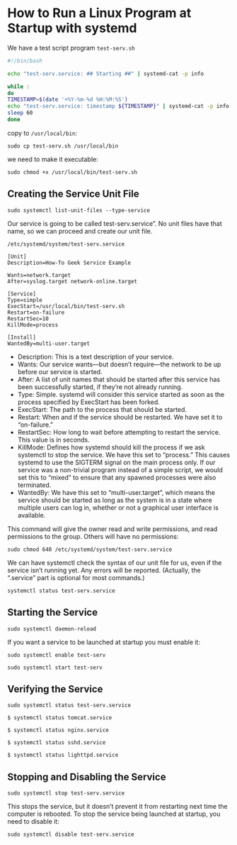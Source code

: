 # How to Run a Linux Program at Startup with systemd

We have a test script program `test-serv.sh`

```sh
#!/bin/bash

echo "test-serv.service: ## Starting ##" | systemd-cat -p info

while :
do
TIMESTAMP=$(date '+%Y-%m-%d %H:%M:%S')
echo "test-serv.service: timestamp ${TIMESTAMP}" | systemd-cat -p info
sleep 60
done
```

copy to `/usr/local/bin`:

```
sudo cp test-serv.sh /usr/local/bin
```

we need to make it executable:

```
sudo chmod +x /usr/local/bin/test-serv.sh
```

## Creating the Service Unit File

```
sudo systemctl list-unit-files --type-service
```

Our service is going to be called test-serv.service”. No unit files have that name, so we can proceed and create our unit file.

`/etc/systemd/system/test-serv.service`

```
[Unit]
Description=How-To Geek Service Example

Wants=network.target
After=syslog.target network-online.target

[Service]
Type=simple
ExecStart=/usr/local/bin/test-serv.sh
Restart=on-failure
RestartSec=10
KillMode=process

[Install]
WantedBy=multi-user.target
```

- Description: This is a text description of your service.
- Wants: Our service wants—but doesn’t require—the network to be up before our service is started.
- After: A list of unit names that should be started after this service has been successfully started, if they’re not already running.
- Type: Simple. systemd will consider this service started as soon as the process specified by ExecStart has been forked.
- ExecStart: The path to the process that should be started.
- Restart: When and if the service should be restarted. We have set it to “on-failure.”
- RestartSec: How long to wait before attempting to restart the service. This value is in seconds.
- KillMode: Defines how systemd should kill the process if we ask systemctl to stop the service. We have this set to “process.” This causes systemd to use the SIGTERM signal on the main process only. If our service was a non-trivial program instead of a simple script, we would set this to “mixed” to ensure that any spawned processes were also terminated.
- WantedBy: We have this set to “multi-user.target”, which means the service should be started as long as the system is in a state where multiple users can log in, whether or not a graphical user interface is available.

This command will give the owner read and write permissions, and read permissions to the group. Others will have no permissions:

```
sudo chmod 640 /etc/systemd/system/test-serv.service
```

We can have systemctl check the syntax of our unit file for us, even if the service isn’t running yet. Any errors will be reported. (Actually, the “.service” part is optional for most commands.)

```
systemctl status test-serv.service
```

## Starting the Service

```
sudo systemctl daemon-reload
```

If you want a service to be launched at startup you must enable it:

```
sudo systemctl enable test-serv

sudo systemctl start test-serv
```

## Verifying the Service

```
sudo systemctl status test-serv.service
```

```
$ systemctl status tomcat.service

$ systemctl status nginx.service

$ systemctl status sshd.service

$ systemctl status lighttpd.service
```

## Stopping and Disabling the Service

```
sudo systemctl stop test-serv.service
```

This stops the service, but it doesn’t prevent it from restarting next time the computer is rebooted. To stop the service being launched at startup, you need to disable it:

```
sudo systemctl disable test-serv.service
```
